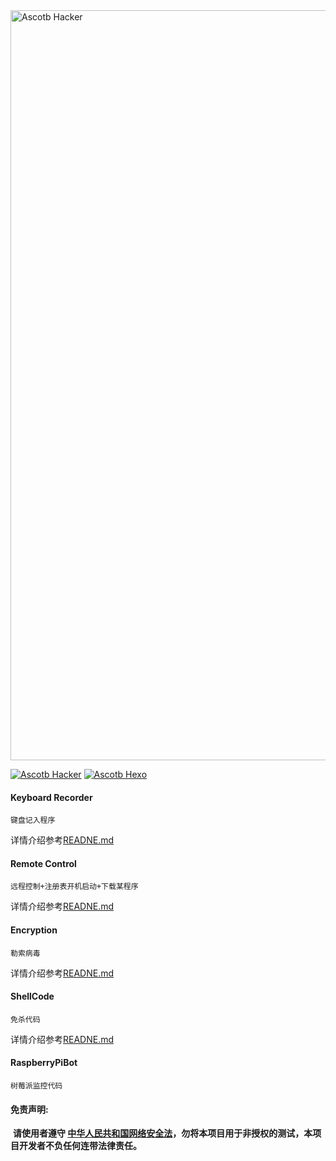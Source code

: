 <img src="https://github.com/Ascotbe/Hacker-program/blob/master/hacker.jpg" width="1200" alt="Ascotb Hacker" />   

[![Ascotb Hacker](https://img.shields.io/badge/Ascotbe-Hacker-brightgreen.svg?style=plastic&logo=github)](https://github.com/Ascotbe/Hacker-program/Keyboard%20Recorder)
[![Ascotb Hexo](https://img.shields.io/badge/Ascotbe-Hexo-brightgreen.svg?style=plastic&logo=github)](https://ascotbe.github.io/)  

#### Keyboard Recorder  

```
键盘记入程序 
```


详情介绍参考[READNE.md](https://github.com/Ascotbe/Hacker-program/blob/master/Keyboard%20Recorder/README.md)  

#### Remote Control  

```
远程控制+注册表开机启动+下载某程序
```


详情介绍参考[READNE.md](https://github.com/Ascotbe/Hacker-program/tree/master/Remote%20Control/README.md)  

#### Encryption

```
勒索病毒
```


详情介绍参考[READNE.md](https://github.com/Ascotbe/Hacker-program/blob/master/Encryption/README.md) 

#### ShellCode

```
免杀代码
```

详情介绍参考[READNE.md](https://github.com/Ascotbe/Hacker-program/blob/master/ShellCode/README.md) 

#### RaspberryPiBot

```
树莓派监控代码
```




#### 免责声明:

​      **请使用者遵守 [中华人民共和国网络安全法](http://www.cac.gov.cn/2016-11/07/c_1119867116.htm)，勿将本项目用于非授权的测试，本项目开发者不负任何连带法律责任。**

